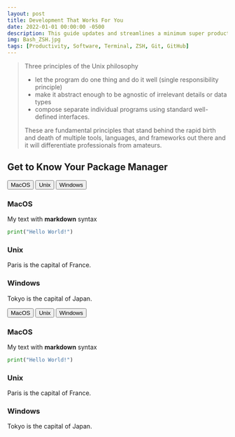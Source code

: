```yaml
---
layout: post
title: Development That Works For You
date: 2022-01-01 00:00:00 -0500
description: This guide updates and streamlines a minimum super productive development environment.
img: Bash_ZSH.jpg
tags: [Productivity, Software, Terminal, ZSH, Git, GitHub]
---
```


> Three principles of the Unix philosophy
>
>- let the program do one thing and do it well (single responsibility principle)
>- make it abstract enough to be agnostic of irrelevant details or data types
>- compose separate individual programs using standard well-defined interfaces.
>
> These are fundamental principles that stand behind the rapid birth and death of multiple tools, languages, and frameworks out there and it will differentiate professionals from amateurs.

## Get to Know Your Package Manager

<!-- Last Try!

<table>
<tr>
<td>

  ```csharp
  const int x = 3;
  const string y = "foo";
  readonly Object obj = getObject();
  ```
</td>
<td>

  ```nemerle
  def x : int = 3;
  def y : string = "foo";
  def obj : Object = getObject();
  ```
</td>
<td>
  V
</td>
</tr>
</table> -->

<div class="tabcontentcontainer">

  <!-- Tab links -->
  <div class="tab">
    <button class="tablinks" onclick="openOS(event, 'MacOS')">MacOS</button>
    <button class="tablinks" onclick="openOS(event, 'Unix')">Unix</button>
    <button class="tablinks" onclick="openOS(event, 'Windows')">Windows</button>
  </div>

  <!-- Tab content -->
  <div id="MacOS" class="tabcontent">
    <h3>MacOS</h3>
<div markdown="1">

My text with **markdown** syntax

```python
print("Hello World!")
```

</div>
  </div>

  <div id="Unix" class="tabcontent">
    <h3>Unix</h3>
      <p>Paris is the capital of France.</p>
  </div>

  <div id="Windows" class="tabcontent">
    <h3>Windows</h3>
      <p>Tokyo is the capital of Japan.</p>
  </div>

</div>

<div class="tabcontentcontainer">

  <!-- Tab links -->
  <div class="tab">
    <button class="tablinks" onclick="openOS(event, 'MacOS')">MacOS</button>
    <button class="tablinks" onclick="openOS(event, 'Unix')">Unix</button>
    <button class="tablinks" onclick="openOS(event, 'Windows')">Windows</button>
  </div>

  <!-- Tab content -->
  <div id="MacOS" class="tabcontent">
    <h3>MacOS</h3>
<div markdown="1">

My text with **markdown** syntax

```python
print("Hello World!")
```

</div>
  </div>

  <div id="Unix" class="tabcontent">
    <h3>Unix</h3>
      <p>Paris is the capital of France.</p>
  </div>

  <div id="Windows" class="tabcontent">
    <h3>Windows</h3>
      <p>Tokyo is the capital of Japan.</p>
  </div>

</div>

<script>
function openOS(evt, cityName) {
  var i, tabcontent, tablinks;
  tabcontent = document.getElementsByClassName("tabcontent");
  for (i = 0; i < tabcontent.length; i++) {
    tabcontent[i].style.display = "none";
  }
  tablinks = document.getElementsByClassName("tablinks");
  for (i = 0; i < tablinks.length; i++) {
    tablinks[i].className = tablinks[i].className.replace(" active", "");
  }
  document.getElementById(cityName).style.display = "block";
  evt.currentTarget.className += " active";
}
</script>

